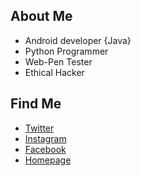 ## About Me


- Android developer {Java}
- Python Programmer 
- Web-Pen Tester
- Ethical Hacker

## Find Me

- [Twitter](https://twitter.com/urmil89)
- [Instagram](https://instagram.com/urmil_89)
- [Facebook](https://facebook.com/urmil89)
- [Homepage](https://urmil8989.online)
